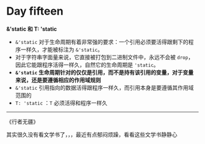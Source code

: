 # Day fifteen

**&'static 和 T: 'static**

- `&'static` 对于生命周期有着非常强的要求：一个引用必须要活得跟剩下的程序一样久，才能被标注为 `&'static`。
- 对于字符串字面量来说，它直接被打包到二进制文件中，永远不会被 `drop`，因此它能跟程序活得一样久，自然它的生命周期是 `'static`。
- **`&'static` 生命周期针对的仅仅是引用，而不是持有该引用的变量，对于变量来说，还是要遵循相应的作用域规则**
- `&'static` 引用指向的数据活得跟程序一样久，而引用本身是要遵循其作用域范围的
- `T: 'static` ：`T` 必须活得和程序一样久

---

《行者无疆》

其实很久没有看文学书了，，，最近有点郁闷烦躁，看看这些文学书静静心



